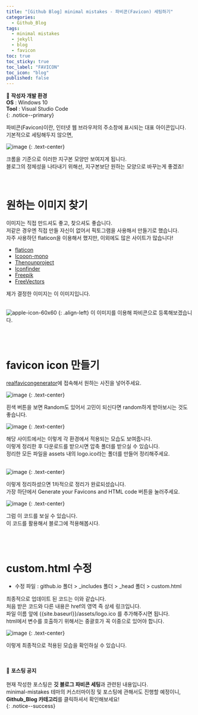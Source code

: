 ```yaml
---
title: "[Github Blog] minimal mistakes - 파비콘(Favicon) 세팅하기"
categories:
  - Github_Blog
tags:
  - minimal mistakes
  - jekyll
  - blog
  - favicon
toc: true
toc_sticky: true
toc_label: "FAVICON"
toc_icon: "blog"
published: false
---
```


📌 **작성자 개발 환경** <br>
**OS** : Windows 10<br>
**Tool** : Visual Studio Code<br>
{: .notice--primary}

파비콘(Favicon)이란, 인터넷 웹 브라우저의 주소창에 표시되는 대표 아이콘입니다.<br>
기본적으로 세팅해두지 않으면,<br>

![image](https://user-images.githubusercontent.com/45550607/102047077-fc231d00-3e1f-11eb-9e29-85dcd9c6e70b.png)
{: .text-center}

크롬을 기준으로 이러한 지구본 모양만 보여지게 됩니다.<br>
블로그의 정체성을 나타내기 위해선, 지구본보단 원하는 모양으로 바꾸는게 좋겠죠!<br>
<br>
<br>

# 원하는 이미지 찾기

이미지는 직접 만드셔도 좋고, 찾으셔도 좋습니다.<br>
저같은 경우엔 직접 만들 자신이 없어서 픽토그램을 사용해서 만들기로 했습니다.<br>
자주 사용하던 flaticon을 이용해서 했지만, 이외에도 많은 사이트가 많습니다!<br>

- [flaticon](https://www.flaticon.com/)
- [Icooon-mono](https://icooon-mono.com/)
- [Thenounproject](https://thenounproject.com/)
- [Iconfinder](https://www.iconfinder.com/)
- [Freepik](https://www.freepik.com/)
- [FreeVectors](https://www.freevectors.net/)

제가 결정한 이미지는 이 이미지입니다.<br>
<br>

![apple-icon-60x60](https://user-images.githubusercontent.com/45550607/102047780-37721b80-3e21-11eb-853a-6ec27afa8318.png)
{: .align-left}
이 이미지를 이용해 파비콘으로 등록해보겠습니다.<br>
<br>
<br>
<br>

# favicon icon 만들기

[realfavicongenerator](https://realfavicongenerator.net/)에 접속해서 원하는 사진을 넣어주세요.

![image](https://user-images.githubusercontent.com/45550607/102048128-e3b40200-3e21-11eb-8cc2-58034447de8d.png)
{: .text-center}

흰색 버튼을 보면 Random도 있어서 고민이 되신다면 random하게 받아보시는 것도 좋습니다.<br>

![image](https://user-images.githubusercontent.com/45550607/102048971-62f60580-3e23-11eb-87ec-026baa926fe5.png)
{: .text-center}

해당 사이트에서는 이렇게 각 환경에서 적용되는 모습도 보여줍니다.<br>
이렇게 정리한 후 다운로드를 받으시면 압축 폴더를 받으실 수 있습니다.<br>
정리한 모든 파일을 assets 내의 logo.ico라는 폴더를 만들어 정리해주세요.<br>
<br>

![image](https://user-images.githubusercontent.com/45550607/102048691-f24ee900-3e22-11eb-9934-6bd8c989165c.png)
{: .text-center}

이렇게 정리하셨으면 1차적으로 정리가 완료되셨습니다.<br>
가장 하단에서 Generate your Favicons and HTML code 버튼을 눌러주세요.<br>

![image](https://user-images.githubusercontent.com/45550607/102049292-f2031d80-3e23-11eb-9b6a-ab656118915d.png)
{: .text-center}

그럼 이 코드를 보실 수 있습니다.<br>
이 코드를 활용해서 블로그에 적용해봅시다.<br>
<br>
<br>
<br>

# custom.html 수정

- 수정 파일 : github.io 폴더 > _includes 폴더 > _head 폴더 > custom.html

<script src="https://gist.github.com/eona1301/1503f596d7330d3d4600fcb1df8bde16.js"></script>

최종적으로 업데이트 된 코드는 이와 같습니다.<br>
처음 받은 코드와 다른 내용은 href의 영역 즉 상세 링크입니다.<br>
파일 이름 앞에 {{site.baseurl}}/assets/logo.ico 를 추가해주시면 됩니다.<br>
html에서 변수를 호출하기 위해서는 중괄호가 꼭 이중으로 있어야 합니다.<br>

![image](https://user-images.githubusercontent.com/45550607/102050451-35f72200-3e26-11eb-930f-c1427a2271b3.png)
{: .text-center}

이렇게 최종적으로 적용된 모습을 확인하실 수 있습니다.
<br>
<br>
<br>


🔔 **포스팅 공지** <br><br>
현재 작성한 포스팅은 **깃 블로그 파비콘 세팅**과 관련된 내용입니다.<br>
minimal-mistakes 테마의 커스터마이징 및 포스팅에 관해서도 진행할 예정이니, 
**Github_Blog 카테고리**를 클릭하셔서 확인해보세요!<br>
{: .notice--success}
